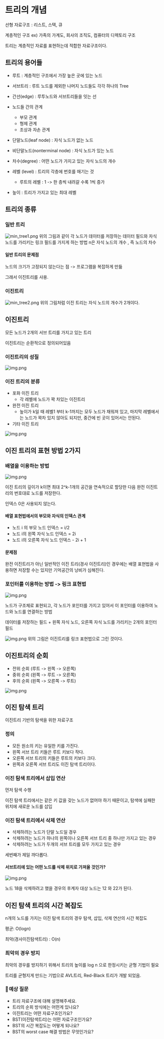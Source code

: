# 트리의 개념
 선형 자료구조 : 리스트, 스택, 큐
 
계층적인 구조 
 ex) 가족의 가계도, 회사의 조직도, 컴퓨터의 디렉토리 구조


트리는 계층적인 자료를 표현하는데 적합한 자료구조이다.


## 트리의 용어들

- 루트 : 계층적인 구조에서 가장 높은 곳에 있는 노드


- 서브트리 : 루트 노드를 제외한 나머지 노드들도 각각 하나의 Tree


- 간선(edge) : 루투노드와 서브트리들을 잇는 선

- 노드들 간의 관계 
  - 부모 관계
  - 형제 관계
  - 조상과 자손 관계


- 단말노드(leaf node) : 자식 노드가 없는 노드


- 비단말노드(nonterminal node) : 자식 노드가 있는 노드


- 차수(degree) : 어떤 노드가 가지고 있는 자식 노드의 개수

- 레벨 (level) : 트리의 각층에 번호를 매기는 것
  - 루트의 레벨 : 1  -> 한 층씩 내려갈 수록 1씩 증가
  

- 높이 : 트리가 가지고 있는 최대 레벨



## 트리의 종류

### 일반 트리
![min_tree1.png](img%2Fmin_tree1.png)
위의 그림과 같이 각 노드가 데이터를 저장하는 데이터 필드와 자식노드를 가리키는 링크 필드를 가지게 하는 방법
n은 자식 노드의 개수 , 즉 노드의 차수


#### 일반 트리의 문제점
노드의 크기가 고정되지 않는다는 점
 -> 프로그램을 복잡하게 만듦

그래서 이진트리를 사용.

### 이진트리
![min_tree2.png](img%2Fmin_tree2.png)
위의 그림처럼 이진 트리는 자식 노드의 개수가 2개이다.



## 이진트리
모든 노드가 2개의 서브 트리를 가지고 있는 트리

이진트리는 순환적으로 정의되어있음


### 이진트리의 성질
![img.png](img/min_tree3.png)

### 이진 트리의 분류
- 포화 이진 트리
  - 각 레벨에 노드가 꽉 차있는 이진트리
- 완전 이진 트리
  - 높이가 k일 때 레벨1 부터 k-1까지는 모두 노드가 채워져 있고, 마지막 레벨에서는 노드가 꽉차 있지 않아도 되지만, 중간에 빈 곳이 있어서는 안된다.
- 기타 이진 트리

![img.png](img/min_tree4.png)

## 이진 트리의 표현 방법 2가지

### 배열을 이용하는 방법
![img.png](img/min_tree5.png)

이진 트리의 깊이가 k이면 최대 2^k-1개의 공간을 연속적으로 할당한 다음
완전 이진트리의 번호대로 노드를 저장한다.

인덱스 0은 사용되지 않는다.

#### 배열 표현법에서의 부모와 자식의 인덱스 관계
- 노드 i 의 부모 노드 인덱스 = i/2
- 노드 i의 왼쪽 자식 노드 인덱스 = 2i
- 노드 i의 오른쪽 자식 노드 인덱스 - 2i + 1

#### 문제점
완전 이진트리가 아닌 일반적인 이진 트리(경사 이진트리)인 경우에는 배열 표현법을 사용하면 저장할 수는 있지만 기억공간의 낭비가 심해진다.

### 포인터를 이용하는 방법 -> 링크 표현법

![img.png](img/min_tree6.png)

노드가 구조체로 표현되고, 각 노드가 포인터를 가지고 있어서 이 포인터를 이용하여 노드와 노드를 연결하는 방법

데이터를 저장하는 필드 + 왼쪽 자식 노드, 오른쪽 자식 노드를 가리키는 2개의 포인터 필드

![img.png](img/min_tree7.png)
위의 그림은 이진트리를 링크 표현법으로 그린 것이다.


## 이진트리의 순회
- 전위 순회 (루트 -> 왼쪽 -> 오른쪽)
- 중위 순회 (왼쪽 -> 루트 -> 오른쪽)
- 후의 순회 (왼쪽 -> 오른쪽 -> 루트)

![img.png](img/min_tree8.png)


## 이진 탐색 트리

이진트리 기반의 탐색을 위한 자료구조

### 정의
- 모든 원소의 키는 유일한 키를 가진다.
- 왼쪽 서브 트리 키들은 루트 키보다 작다.
- 오른쪽 서브 트리의 키들은 루트의 키보다 크다.
- 왼쪽과 오른쪽 서브 트리도 이진 탐색 트리이다.


### 이진 탐색 트리에서 삽입 연산

먼저 탐색 수행

이진 탐색 트리에서는 같은 키 값을 갖는 노드가 없어야 하기 때문이고,
탐색에 실패한 위치에 새로운 노드를 삽입


### 이진 탐색 트리에서 삭제 연산

- 삭제하려는 노드가 단말 노드일 경우
- 삭제하려는 노드가 하나의 왼쪽이나 오른쪽 서브 트리 중 하나만 가지고 있는 경우
- 삭제하려는 노드가 두개의 서브 트리를 모두 가지고 있는 경우


세번째가 제일 까다롭다.

#### 서브트리에 있는 어떤 노드를 삭제 위치로 가져올 것인가?

![img.png](img/min_tree9.png)

노드 18을 삭제하려고 했을 경우의 후계자 대상 노드는 12 와 22가 된다.


## 이진 탐색 트리의 시간 복잡도

n개의 노드를 가지는 이진 탐색 트리의 경우 탐색, 삽입, 삭제 연산의 시간 복잡도

평균: O(logn)

최악(경사이진탐색트리) : O(n)


### 최악의 경우 방지

최악의 경우를 방지하기 위해서 트리의 높이를 log n 으로 한정시키는 균형 기법이 필요

트리를 균형지게 만드는 기법으로 AVL트리, Red-Black 트리가 개발 되었음.

### 🍰 예상 질문 <br/>

- 트리 자료구조에 대해 설명해주세요.
- 트리의 순회 방식에는 어떤게 있나요?
- 이진트리는 어떤 자료구조인가요?
- BST(이진탐색트리)는 어떤 자료구조인가요?
- BST의 시간 복잡도는 어떻게 되나요?
- BST의 worst case 해결 방법은 무엇인가요?